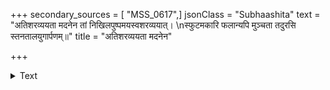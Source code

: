 +++
secondary_sources = [ "MSS_0617",]
jsonClass = "Subhaashita"
text = "अतिशरव्ययता मदनेन तां निखिलपुष्पमयस्वशरव्ययात्।  \nस्फुटमकारि फलान्यपि मुञ्चता तदुरसि स्तनतालयुगार्पणम्॥"
title = "अतिशरव्ययता मदनेन"

+++

<details><summary>Text</summary>

अतिशरव्ययता मदनेन तां निखिलपुष्पमयस्वशरव्ययात्।  
स्फुटमकारि फलान्यपि मुञ्चता तदुरसि स्तनतालयुगार्पणम्॥
</details>
